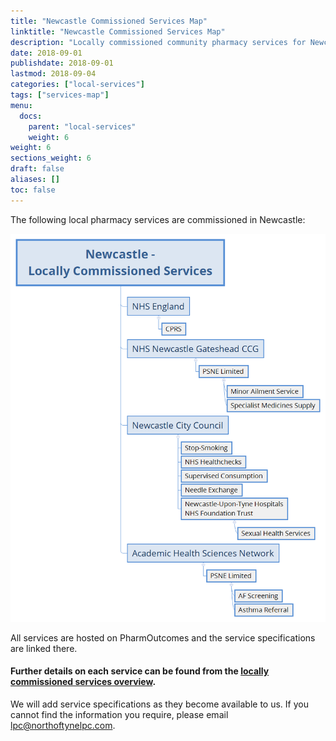 ```yaml
---
title: "Newcastle Commissioned Services Map"
linktitle: "Newcastle Commissioned Services Map"
description: "Locally commissioned community pharmacy services for Newcastle"
date: 2018-09-01
publishdate: 2018-09-01
lastmod: 2018-09-04
categories: ["local-services"]
tags: ["services-map"]
menu:
  docs:
    parent: "local-services"
    weight: 6
weight: 6
sections_weight: 6
draft: false
aliases: []
toc: false
---
```


The following local pharmacy services are commissioned in Newcastle:

![Newcastle - Locally Commissioned Services Map](/images/services/Newcastle-Locally-Commissioned-Services.png)

All services are hosted on PharmOutcomes and the service specifications are linked there.  

#### Further details on each service can be found from the [locally commissioned services overview](/local-services/).

We will add service specifications as they become available to us.  If you cannot find the information you require, please email 
[lpc@northoftynelpc.com](mailto:lpc@northoftynelpc.com).  
